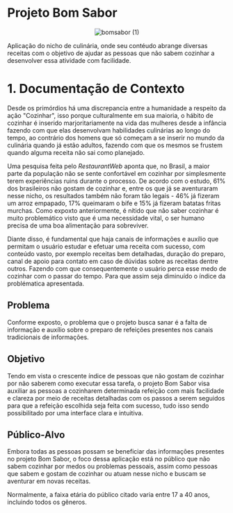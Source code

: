 
# Projeto Bom Sabor

<div align=center>
 
![bomsabor (1)](https://github.com/taymilagres/Bom-Sabor/assets/127251265/e6bb09f4-b3bb-40a1-9db8-dd7685b8a4cb)
</div>

Aplicação do nicho de culinária, onde seu contéudo abrange diversas receitas com o objetivo de ajudar as pessoas que não sabem cozinhar a desenvolver essa atividade com facilidade.

# 1. Documentação de Contexto
Desde os primórdios há uma discrepancia entre a humanidade a respeito da ação "Cozinhar", isso porque culturalmente em sua maioria, o hábito de cozinhar é inserido marjoritariamente na vida das mulheres desde a infância fazendo com que elas desenvolvam habilidades culinárias ao longo do tempo, ao contrário dos homens que só começam a se inserir no mundo da culinária quando já estão adultos, fazendo com que os mesmos se frustem quando alguma receita não sai como planejado.
 <br>

Uma pesquisa feita pelo _RestaurantWeb_ aponta que, no Brasil, a maior parte da população não se sente confortável em cozinhar por simplesmente terem experiências ruins durante o processo. De acordo com o estudo, 61% dos brasileiros não gostam de cozinhar e, entre os que já se aventuraram nesse nicho, os resultados também não foram tão legais - 46% já fizeram um arroz empapado, 17% queimaram o bife e 15% já fizeram batatas fritas murchas. 
Como expoxto anteriormente, é nítido que não saber cozinhar é muito problemático visto que é uma necessidade vital, o ser humano precisa de uma boa alimentação para sobreviver. <br>

Diante disso, é fundamental que haja canais de informações e auxílio que permitam o usuário estudar e efetuar uma receita com sucesso, com conteúdo vasto, por exemplo receitas bem detalhadas, duração do preparo, canal de apoio para contato em caso de dúvidas sobre as receitas dentre outros. Fazendo com que consequentemente o usuário perca esse medo de cozinhar com o passar do tempo.  Para que assim seja diminuído o índice da problématica apresentada.

## Problema
Conforme exposto, o problema que o projeto busca sanar é a falta de informação e auxílio sobre o preparo de refeições presentes nos canais tradicionais de informações.

## Objetivo
Tendo em vista o crescente índice de pessoas que não gostam de cozinhar por não saberem como executar essa tarefa, o projeto Bom Sabor visa auxiliar as pessoas a cozinharem determinada refeição com mais facilidade e clareza por meio de receitas detalhadas com os passos a serem seguidos para que a refeição escolhida seja feita com sucesso, tudo isso sendo possibilitado por uma interface clara e intuitiva.

## Público-Alvo

Embora todas as pessoas possam se beneficiar das informações presentes no projeto Bom Sabor, o foco dessa aplicação está no público que não sabem cozinhar por medos ou problemas pessoais, assim como pessoas que sabem e gostam de cozinhar ou atuam nesse nicho e buscam se aventurar em novas receitas. <br>

Normalmente, a faixa etária do público citado varia entre 17 a 40 anos, incluindo todos os gêneros.
